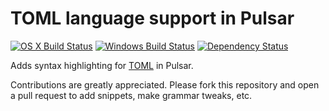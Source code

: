 # TOML language support in Pulsar
[![OS X Build Status](https://travis-ci.org/atom/language-toml.svg?branch=master)](https://travis-ci.org/atom/language-toml)
[![Windows Build Status](https://ci.appveyor.com/api/projects/status/kohao3fjyk6xv0sc/branch/master?svg=true)](https://ci.appveyor.com/project/Atom/language-toml/branch/master)
[![Dependency Status](https://david-dm.org/atom/language-toml.svg)](https://david-dm.org/atom/language-toml)

Adds syntax highlighting for [TOML](https://github.com/toml-lang/toml) in Pulsar.

Contributions are greatly appreciated. Please fork this repository and open a pull request to add snippets, make grammar tweaks, etc.
